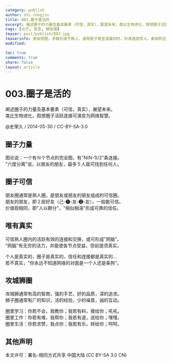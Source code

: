 ```yaml
---
category: publish
author: shi.rongjiu
title: 003.圈子是活的
excerpt: 阐述圈子的力量及基本要素（可信，真实），展望未来。类比生物进化，假想圈子活跃连接可演变为网络智慧。
tags: [点子, 宣言, 狮友圈]
teaser: post/publish/003.jpg
teaserinfo: 麦田怪圈，多数形成于晚上，通常是子夜至凌晨四时，形成速度惊人。麦田附近找不到任何人、动物或机械留下的痕迹，没人亲眼目睹到圆圈图案的产生过程。动物远离现场，麦田圈出现前举止失常。
modified: 

toc: true
comments: true
share: false
layout: article
---
```


# 003.圈子是活的

阐述圈子的力量及基本要素（可信，真实），展望未来。  
类比生物进化，假想圈子活跃连接可演变为网络智慧。

@史荣久 / 2014-05-30 / CC-BY-SA-3.0 

## 圈子力量

图论说：一个有Ｎ个节点的完全图，有"N(N-1)/2"条连接。  
"六度分离"说，以朋友的朋友，最多５人就可找到任何人。

## 圈子可信

朋友圈通常是熟人圈，是朋友或朋友的朋友组成的可信圈。  
朋友的朋友，即２层好友（己-❶-友-❷-友），一般能可信。  
价值观相同，即"人以群分"，"相似相溶"形成可靠的信任。

## 唯有真实

可信熟人圈内的活跃有效的连接和交换，或可形成"网脑"。  
"网脑"有无穷的活力，并能使各节点受益，但前提须真实。

个人是真实的，圈子是真实的，信任和连接都是真实的…  
若不真实，"你永远不知道网络的对面是一个人还是条狗"。

## 攻城狮圈

攻城狮通常有高的智商，强的手艺，好的品质，深的追求。  
狮子圈通常有广的知识，活的经验，少的噪音，诚的互动。

圈里学习：你若不会，我教你；我若有料，推给你；吼吼。  
圈里工作：你若有难，我帮你；我若有道，说给你；嘿嘿。  
圈里生活：你若求赞，我点你；我若有乐，转给你；呵呵。  

## 其他声明

本文许可：署名-相同方式共享 中国大陆 (CC BY-SA 3.0 CN)
